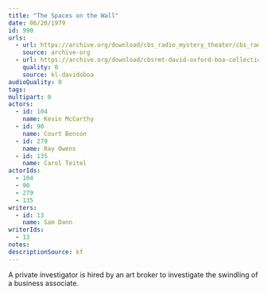 ```yaml
---
title: "The Spaces on the Wall"
date: 06/20/1979
id: 990
urls: 
  - url: https://archive.org/download/cbs_radio_mystery_theater/cbs_radio_mystery_theater-0951-1000.zip/cbs_radio_mystery_theater-0951-1000%2Fcbsrmt_0990_the_spaces_on_the_wall.mp3
    source: archive-org
  - url: https://archive.org/download/cbsrmt-david-oxford-boa-collection/CBSRMT-790620-0990-The-Spaces-on-the-Wall-(128-48)_WBBM-JE-{BoA}.mp3
    quality: 0
    source: kl-davidoboa
audioQuality: 0
tags: 
multipart: 0
actors:  
  - id: 104
    name: Kevin McCarthy  
  - id: 90
    name: Court Benson  
  - id: 279
    name: Ray Owens  
  - id: 135
    name: Carol Teitel
actorIds:  
  - 104  
  - 90  
  - 279  
  - 135
writers:  
  - id: 13
    name: Sam Dann
writerIds:  
  - 13
notes: 
descriptionSource: kf
---
```

A private investigator is hired by an art broker to investigate the swindling of a business associate.